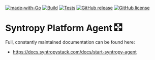 [![made-with-Go](https://img.shields.io/badge/Made%20with-Go-1f425f.svg)](http://golang.org)
[![Build](https://github.com/SyntropyNet/syntropy-agent-go/actions/workflows/build.yml/badge.svg)](https://github.com/SyntropyNet/syntropy-agent-go/actions/workflows/build.yml)
[![Tests](https://github.com/SyntropyNet/syntropy-agent-go/actions/workflows/test.yml/badge.svg)](https://github.com/SyntropyNet/syntropy-agent-go/actions/workflows/test.yml)
[![GitHub release](https://img.shields.io/badge/release-releases-green)](https://GitHub.com/SyntropyNet/syntropy-agent/releases/)
[![GitHub license](http://img.shields.io/:license-mit-blue.svg?style=flat-square)](http://badges.mit-license.org)

# Syntropy Platform Agent ![logo](syntropy-logo.png)

Full, constantly maintained documentation can be found here:
* https://docs.syntropystack.com/docs/start-syntropy-agent
